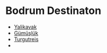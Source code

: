 # Bodrum Destinaton

* [Yalikavak](Yalikavak.md)
* [Gümüşlük](destination/Gumusluk.md)
* [Turgutreis](destination/Turgutreis.md)
* 

